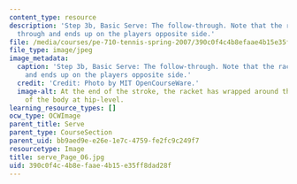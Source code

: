 ```yaml
---
content_type: resource
description: 'Step 3b, Basic Serve: The follow-through. Note that the racket comes
  through and ends up on the players opposite side.'
file: /media/courses/pe-710-tennis-spring-2007/390c0f4c4b8efaae4b15e35ff8dad28f_serve_Page_06.jpg
file_type: image/jpeg
image_metadata:
  caption: 'Step 3b, Basic Serve: The follow-through. Note that the racket comes through
    and ends up on the players opposite side.'
  credit: 'Credit: Photo by MIT OpenCourseWare.'
  image-alt: At the end of the stroke, the racket has wrapped around the left side
    of the body at hip-level.
learning_resource_types: []
ocw_type: OCWImage
parent_title: Serve
parent_type: CourseSection
parent_uid: bb9aed9e-e26e-1e7c-4759-fe2fc9c249f7
resourcetype: Image
title: serve_Page_06.jpg
uid: 390c0f4c-4b8e-faae-4b15-e35ff8dad28f
---
```

